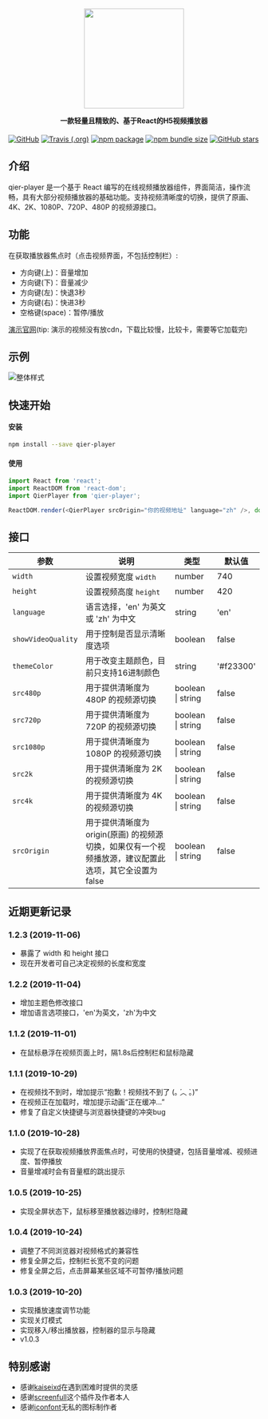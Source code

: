 <h1 align="center">
  <img src="https://i0.hdslb.com/bfs/album/d72f47cd98c9fb6287d7eaf002695de4f53de6f2.png" height="200" width="200"/>
  <p align="center" style="font-size: 0.5em">一款轻量且精致的、基于React的H5视频播放器</p>
</h1>

[![GitHub](https://img.shields.io/github/license/vortesnail/qier-player)](https://github.com/vortesnail/qier-player/blob/master/LICENSE) [![Travis (.org)](https://img.shields.io/travis/vortesnail/qier-player)]() [![npm package](https://img.shields.io/npm/v/qier-player)](https://www.npmjs.com/package/qier-player) [![npm bundle size](https://img.shields.io/bundlephobia/minzip/qier-player)](https://www.npmjs.com/package/qier-player) [![GitHub stars](https://img.shields.io/github/stars/vortesnail/qier-player)](https://github.com/vortesnail/qier-player/stargazers)


## 介绍
qier-player 是一个基于 React 编写的在线视频播放器组件，界面简洁，操作流畅，具有大部分视频播放器的基础功能。支持视频清晰度的切换，提供了原画、4K、2K、1080P、720P、480P 的视频源接口。

## 功能
在获取播放器焦点时（点击视频界面，不包括控制栏）:
- 方向键(上)：音量增加
- 方向键(下)：音量减少
- 方向键(左)：快退3秒
- 方向键(右)：快进3秒
- 空格键(space)：暂停/播放

[演示官网](https://vortesnail.github.io/qier-player-demo/)(tip: 演示的视频没有放cdn，下载比较慢，比较卡，需要等它加载完)

## 示例
![整体样式](https://i0.hdslb.com/bfs/album/dc46482ec425ebf78f8501fb44f05f8b01cbda4b.png)


## 快速开始
#### 安装
```bash
npm install --save qier-player
```
#### 使用
```js
import React from 'react';
import ReactDOM from 'react-dom';
import QierPlayer from 'qier-player';

ReactDOM.render(<QierPlayer srcOrigin="你的视频地址" language="zh" />, document.getElementById('root'));
```

## 接口
| 参数  |  说明 | 类型  | 默认值  |
| ------------ | ------------ | ------------ | ------------ |
| `width`  | 设置视频宽度 `width`  | number  |  740 |
| `height`  | 设置视频高度 `height`  | number  |  420 |
| `language`  | 语言选择，'en' 为英文或 'zh' 为中文  | string  |  'en' |
| `showVideoQuality`  | 用于控制是否显示清晰度选项  | boolean  |  false |
| `themeColor`  | 用于改变主题颜色，目前只支持16进制颜色  | string  |  '#f23300' |
| `src480p`  |  用于提供清晰度为 480P 的视频源切换 | boolean &#124; string   | false  |
| `src720p`  |  用于提供清晰度为 720P 的视频源切换 | boolean &#124; string   | false  |
| `src1080p`  |  用于提供清晰度为 1080P 的视频源切换 | boolean &#124; string   | false  |
| `src2k`  |  用于提供清晰度为 2K 的视频源切换 | boolean &#124; string   | false  |
| `src4k`  |  用于提供清晰度为 4K 的视频源切换 | boolean &#124; string   | false  |
| `srcOrigin`  |  用于提供清晰度为 origin(原画) 的视频源切换，如果仅有一个视频播放源，建议配置此选项，其它全设置为 false | boolean &#124; string   | false  |

## 近期更新记录
### 1.2.3 (2019-11-06)
- 暴露了 width 和 height 接口
- 现在开发者可自己决定视频的长度和宽度

### 1.2.2 (2019-11-04)
- 增加主题色修改接口
- 增加语言选项接口，'en'为英文，'zh'为中文

### 1.1.2 (2019-11-01)
- 在鼠标悬浮在视频页面上时，隔1.8s后控制栏和鼠标隐藏

### 1.1.1 (2019-10-29)
- 在视频找不到时，增加提示“抱歉！视频找不到了  (｡ ́︿ ̀｡)”
- 在视频正在加载时，增加提示动画“正在缓冲...”
- 修复了自定义快捷键与浏览器快捷键的冲突bug

### 1.1.0 (2019-10-28)
- 实现了在获取视频播放界面焦点时，可使用的快捷键，包括音量增减、视频进度、暂停播放
- 音量增减时会有音量框的跳出提示

### 1.0.5 (2019-10-25)
- 实现全屏状态下，鼠标移至播放器边缘时，控制栏隐藏

### 1.0.4 (2019-10-24)
- 调整了不同浏览器对视频格式的兼容性
- 修复全屏之后，控制栏长宽不变的问题
- 修复全屏之后，点击屏幕某些区域不可暂停/播放问题

### 1.0.3 (2019-10-20)
- 实现播放速度调节功能
- 实现关灯模式
- 实现移入/移出播放器，控制器的显示与隐藏
- v1.0.3


## 特别感谢
- 感谢[kaiseixd](https://github.com/kaiseixd)在遇到困难时提供的灵感
- 感谢[screenfull](https://github.com/sindresorhus/screenfull.js/)这个插件及作者本人
- 感谢[iconfont](https://www.iconfont.cn/)无私的图标制作者